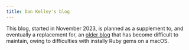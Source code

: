 ```yaml
---
title: Dan Kelley's blog
---
```


This blog, started in November 2023, is planned as a supplement to, and
eventually a replacement for, an [older blog](http://dankelley.github.io/blog/)
that has become difficult to maintain, owing to difficulties with instally Ruby
gems on a macOS.

